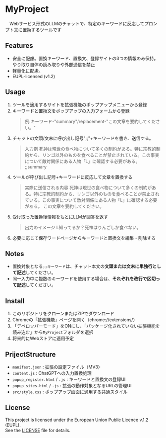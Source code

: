 # MyProject
　Webサービス形式のLLMのチャットで、特定のキーワードに反応してプロンプト文に置換するツールです
 
## Features
- 安全に配慮。置換キーワード、置換文、登録サイトの3つの情報のみ保持。やり取り自体の読み取りや外部通信を禁止
- 軽量化に配慮。
- EUPL-licensed (v1.2)

## Usage
1. ツールを適用するサイトを拡張機能のポップアップメニューから登録
2. キーワードと置換文をポップアップの入力フォームから登録
   >例:キーワード-"summary"/replacement-"この文章を要約してください。"
3. チャットの文頭/文末に呼び出し記号";;"+キーワードを書き、送信する。
   >入力例
   >死神は現世の食べ物について多くの制約がある。特に宗教的制約から、リンゴ以外のものを食べることが禁止されている。この事実について敵対関係にある人物「L」に確認する必要がある。
   >;;summary
5. ツールが呼び出し記号+キーワードに反応して文章を置換する
   >実際に送信される内容
   >死神は現世の食べ物について多くの制約がある。特に宗教的制約から、リンゴ以外のものを食べることが禁止されている。この事実について敵対関係にある人物「L」に確認する必要がある。
   >この文章を要約してください。
6. 受け取った置換後情報をもとにLLMが回答を返す
   >出力のイメージ
   >L知ってるか？死神はりんごしか食べない。
7. 必要に応じて保存ワードページからキーワードと置換文を編集・削除する

## Notes
- 置換対象となる`;;キーワード`は、チャット本文の**文頭または文末に単独行として記述**してください。
- 同一入力中に複数のキーワードを使用する場合は、**それぞれを改行で区切って記述**してください。

## Install
1. このリポジトリをクローンまたはZIPでダウンロード
2. Chromeの「拡張機能」ページを開く（chrome://extensions/）
3. 「デベロッパーモード」をONにし、「パッケージ化されていない拡張機能を読み込む」から`MyProject`フォルダを選択
4. 将来的にWebストアに適用予定

## PrijectStructure
- `manifest.json` : 拡張の設定ファイル（MV3）
- `content.js` : ChatGPTへの入力置換処理
- `popup_register.html` / `.js` : キーワードと置換文の登録UI
- `popup_sites.html` / `.js` : 拡張の動作対象となるURLの管理UI
- `src/style.css` : ポップアップ画面に適用する共通スタイル


## License

This project is licensed under the European Union Public Licence v.1.2 (EUPL).  
See the [LICENSE](./LICENSE) file for details.
